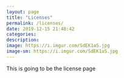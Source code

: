 ```yaml
---
layout: page
title: "Licenses"
permalink: /licenses/
date: 2019-12-15 21:48:42
categories:
description:
image: https://i.imgur.com/SdEK1aS.jpg
image-sm: https://i.imgur.com/SdEK1aS.jpg
---
```


This is going to be the license page